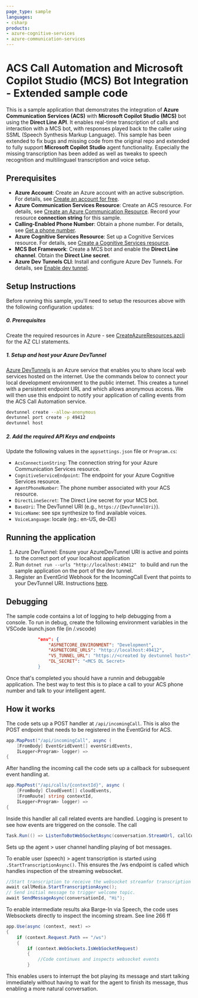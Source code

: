 ```yaml
---
page_type: sample
languages:
- csharp
products:
- azure-cognitive-services
- azure-communication-services
---
```


# ACS Call Automation and Microsoft Copilot Studio (MCS) Bot Integration - Extended sample code

This is a sample application that demonstrates the integration of **Azure Communication Services (ACS)** with **Microsoft Copilot Studio (MCS)** bot using the **Direct Line API**. It enables real-time transcription of calls and interaction with a MCS bot, with responses played back to the caller using SSML (Speech Synthesis Markup Language). This sample has been extended to fix bugs and missing code from the original repo and extended to fully support **Microsoft Copilot Studio** agent functionality.
Especially the missing transcription has been added as well as tweaks to speech recognition and multilinguael transcription and voice setup.

## Prerequisites

- **Azure Account**: Create an Azure account with an active subscription. For details, see [Create an account for free](https://azure.microsoft.com/free/).
- **Azure Communication Services Resource**: Create an ACS resource. For details, see [Create an Azure Communication Resource](https://docs.microsoft.com/azure/communication-services/quickstarts/create-communication-resource). Record your resource **connection string** for this sample.
- **Calling-Enabled Phone Number**: Obtain a phone number. For details, see [Get a phone number](https://learn.microsoft.com/en-us/azure/communication-services/quickstarts/telephony/get-phone-number?tabs=windows&pivots=platform-azp).
- **Azure Cognitive Services Resource**: Set up a Cognitive Services resource. For details, see [Create a Cognitive Services resource](https://learn.microsoft.com/en-us/azure/cognitive-services/cognitive-services-apis-create-account).
- **MCS Bot Framework**: Create a MCS bot and enable the **Direct Line channel**. Obtain the **Direct Line secret**.
- **Azure Dev Tunnels CLI**: Install and configure Azure Dev Tunnels. For details, see [Enable dev tunnel](https://learn.microsoft.com/en-us/azure/developer/dev-tunnels/get-started?tabs=windows).

## Setup Instructions

Before running this sample, you'll need to setup the resources above with the following configuration updates:

##### 0. Prerequisites

Create the required resources in Azure - see [CreateAzureResources.azcli](/createresources.azcli) for the AZ CLI statements.

##### 1. Setup and host your Azure DevTunnel

[Azure DevTunnels](https://learn.microsoft.com/en-us/azure/developer/dev-tunnels/overview) is an Azure service that enables you to share local web services hosted on the internet. Use the commands below to connect your local development environment to the public internet. This creates a tunnel with a persistent endpoint URL and which allows anonymous access. We will then use this endpoint to notify your application of calling events from the ACS Call Automation service.

```bash
devtunnel create --allow-anonymous
devtunnel port create -p 49412
devtunnel host
```

##### 2. Add the required API Keys and endpoints
Update the following values in the `appsettings.json` file or `Program.cs`:

- `AcsConnectionString`: The connection string for your Azure Communication Services resource.
- `CognitiveServiceEndpoint`: The endpoint for your Azure Cognitive Services resource.
- `AgentPhoneNumber`: The phone number associated with your ACS resource.
- `DirectLineSecret`: The Direct Line secret for your MCS bot.
- `BaseUri`: The DevTunnel URI (e.g., `https://{DevTunnelUri}`).
- `VoiceName`: see spx synthesize to find available voices.
- `VoiceLanguage`: locale (eg.: en-US, de-DE)

## Running the application

1. Azure DevTunnel: Ensure your AzureDevTunnel URI is active and points to the correct port of your localhost application
2. Run `dotnet run --urls "http://localhost:49412" ` to build and run the sample application on the port of the dev tunnel.
3. Register an EventGrid Webhook for the IncomingCall Event that points to your DevTunnel URI. Instructions [here](https://learn.microsoft.com/en-us/azure/communication-services/concepts/call-automation/incoming-call-notification).

## Debugging

The sample code contains a lot of logging to help debugging from a console.
To run in debug, create the following environment variables in the VSCode launch.json file (in /.vscode)

```json
            "env": {
                "ASPNETCORE_ENVIRONMENT": "Development",
                "ASPNETCORE_URLS": "http://localhost:49412",
                "VS_TUNNEL_URL": "https://<created by devtunnel host>",
                "DL_SECRET": "<MCS DL Secret>
            }
```

Once that's completed you should have a runnin and debuggable application. The best way to test this is to place a call to your ACS phone number and talk to your intelligent agent.

## How it works
The code sets up a POST handler at `/api/incomingCall`. This is also the POST endpoint that needs to be registered in the EventGrid for ACS.

```csharp
app.MapPost("/api/incomingCall", async (
    [FromBody] EventGridEvent[] eventGridEvents,
    ILogger<Program> logger) =>
{
```
After handling the incoming call the code sets up a callback for subsequent event handling at.

```csharp
app.MapPost("/api/calls/{contextId}", async (
    [FromBody] CloudEvent[] cloudEvents,
    [FromRoute] string contextId,
    ILogger<Program> logger) =>
{
```
Inside this handler all call related events are handled. Logging is present to see how events are triggered on the console.
The call

```csharp
Task.Run(() => ListenToBotWebSocketAsync(conversation.StreamUrl, callConnection, cts.Token));
```
Sets up the agent > user channel handling playing of bot messages.

To enable user (speech) > agent transcription is started using `.StartTranscriptionAsync()`. This ensures the /ws endpoint is called which handles inspection of the streaming websocket.

```csharp 
//Start transcription to receive the websocket streamfor transcription of user utterances asynchronously
await callMedia.StartTranscriptionAsync();
// Send initial message to trigger welcome topic.
await SendMessageAsync(conversationId, "Hi");
```
To enable intermediate results aka Barge-In via Speech, the code uses Websockets directly to inspect the incoming stream.
See line 266 ff
```csharp
app.Use(async (context, next) =>
{
    if (context.Request.Path == "/ws")
    {
        if (context.WebSockets.IsWebSocketRequest)
        {
            //Code continues and inspects websocket events
        }
```
This enables users to interrupt the bot playing its message and start talking immediately without having to wait for the agent to finish its message, thus enabling a more natural conversation.
